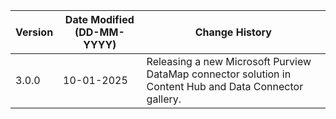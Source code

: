 | **Version** | **Date Modified (DD-MM-YYYY)** | **Change History**                                                                                        |
|-------------|--------------------------------|-----------------------------------------------------------------------------------------------------------|
| 3.0.0       | 10-01-2025                     | Releasing a new Microsoft Purview DataMap connector solution in Content Hub and Data Connector gallery.   |